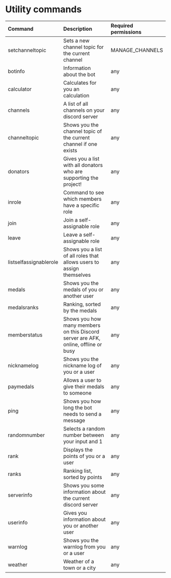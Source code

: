 # Utility commands

| Command | Description | Required permissions |
| :--- | :--- | :--- |
|setchanneltopic          | Sets a new channel topic for the current channel | MANAGE_CHANNELS|
|botinfo                  | Information about the bot | any|
|calculator               | Calculates for you an calculation | any|
|channels                 | A list of all channels on your discord server | any|
|channeltopic             | Shows you the channel topic of the current channel if one exists | any|
|donators                 | Gives you a list with all donators who are supporting the project! | any|
|inrole                   | Command to see which members have a specific role | any|
|join                     | Join a self-assignable role | any|
|leave                    | Leave a self-assignable role | any|
|listselfassignablerole   | Shows you a list of all roles that allows users to assign themselves | any|
|medals                   | Shows you the medals of you or another user | any|
|medalsranks              | Ranking, sorted by the medals | any|
|memberstatus             | Shows you how many members on this Discord server are AFK, online, offline or busy | any|
|nicknamelog              | Shows you the nickname log of you or a user | any|
|paymedals                | Allows a user to give their medals to someone | any|
|ping                     | Shows you how long the bot needs to send a message | any|
|randomnumber             | Selects a random number between your input and 1 | any|
|rank                     | Displays the points of you or a user | any|
|ranks                    | Ranking list, sorted by points | any|
|serverinfo               | Shows you some information about the current discord server | any|
|userinfo                 | Gives you information about you or another user | any|
|warnlog                  | Shows you the warnlog from you or a user | any|
|weather                  | Weather of a town or a city | any